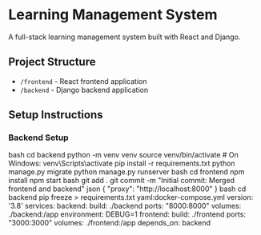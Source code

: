 # Learning Management System

A full-stack learning management system built with React and Django.

## Project Structure

- `/frontend` - React frontend application
- `/backend` - Django backend application

## Setup Instructions

### Backend Setup 
bash
cd backend
python -m venv venv
source venv/bin/activate # On Windows: venv\Scripts\activate
pip install -r requirements.txt
python manage.py migrate
python manage.py runserver
bash
cd frontend
npm install
npm start
bash
git add .
git commit -m "Initial commit: Merged frontend and backend"
json
{
"proxy": "http://localhost:8000"
}
bash
cd backend
pip freeze > requirements.txt
yaml:docker-compose.yml
version: '3.8'
services:
backend:
build: ./backend
ports:
"8000:8000"
volumes:
./backend:/app
environment:
DEBUG=1
frontend:
build: ./frontend
ports:
"3000:3000"
volumes:
./frontend:/app
depends_on:
backend